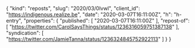 {
  "kind": "reposts",
  "slug": "2020/03/0lvwl",
  "client_id": "https://indigenous.realize.be",
  "date": "2020-03-07T16:11:00Z",
  "h": "h-entry",
  "properties": {
    "published": [
      "2020-03-07T16:11:00Z"
    ],
    "repost-of": [
      "https://twitter.com/CarolSaysThings/status/1236316059751387138"
    ],
    "syndication": [
      "https://twitter.com/JamieTanna/status/1236324845752922113"
    ]
  }
}
